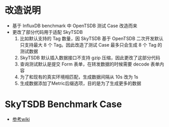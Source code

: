 # 改造说明
- 基于 InfluxDB benchmark 中 OpenTSDB 测试 Case 改造而来
- 更改了部分代码用于适配 SkyTSDB
    1. 比如默认支持的 Tag 数量，因 SkyTSDB 基于 OpenTSDB 二次开发默认只支持最大 8 个 Tag。因此改造了测试 Case 最多只会生成 8 个 Tag 的测试数据
    2. SkyTSDB 默认插入数据接口不支持 gzip 压缩，因此更改了这部分代码
    3. 查询测试默认是提交 Form 表单，在转发数据的时候需要 decode 表单内容
    4. 为了和现有的真实环境相匹配，生成数据间隔从 10s 改为 1s
    5. 生成数据添加了Metric后缀选项，目的是为了生成更多的数据
    
# SkyTSDB Benchmark Case
- [参考wiki](http://192.168.20.14/SkyDB/SkyTSDB-Benchmark/wikis/SkyTSDB-Benchmark-Case)